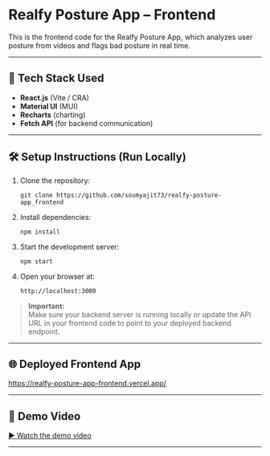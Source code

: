 # Realfy Posture App – Frontend

This is the frontend code for the Realfy Posture App, which analyzes user posture from videos and flags bad posture in real time.

---

## 🚀 Tech Stack Used

- **React.js** (Vite / CRA)
- **Material UI** (MUI)
- **Recharts** (charting)
- **Fetch API** (for backend communication)

---

## 🛠 Setup Instructions (Run Locally)

1. Clone the repository:
    ```
    git clone https://github.com/soumyajit73/realfy-posture-app_frontend
    ```

2. Install dependencies:
    ```
    npm install
    ```

3. Start the development server:
    ```
    npm start
    ```

4. Open your browser at:
    ```
    http://localhost:3000
    ```

> **Important:**  
> Make sure your backend server is running locally or update the API URL in your frontend code to point to your deployed backend endpoint.

---

## 🌐 Deployed Frontend App

https://realfy-posture-app-frontend.vercel.app/

---

## 🎥 Demo Video

[▶️ Watch the demo video](YOUR_DEMO_VIDEO_LINK)

---
